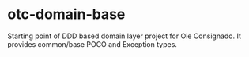 # otc-domain-base
Starting point of DDD based domain layer project for Ole Consignado. It provides common/base POCO and Exception types.
